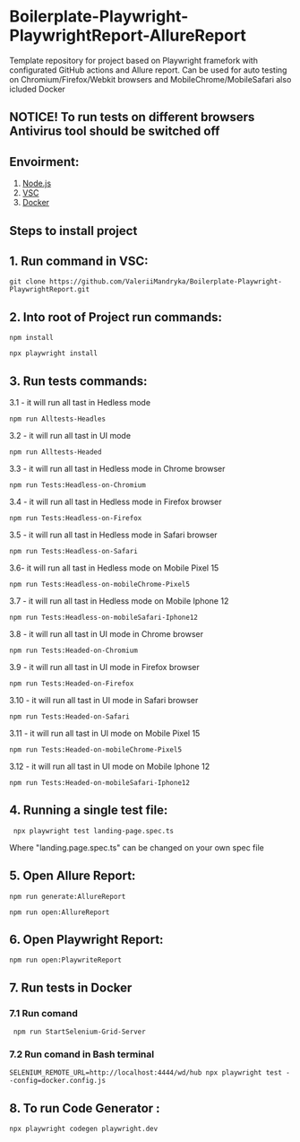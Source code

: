 # Boilerplate-Playwright-PlaywrightReport-AllureReport
Template repository for project based on Playwright framefork with configurated GitHub actions and Allure report. Can be used for auto testing on Chromium/Firefox/Webkit browsers and MobileChrome/MobileSafari also icluded Docker

 ##                                 NOTICE! To run tests on different browsers Antivirus tool should be switched off 
 
##  Envoirment:
   1. [Node.js](https://nodejs.org/uk/)
   2. [VSC](https://code.visualstudio.com/download)
   3. [Docker](https://docs.docker.com/desktop/install/windows-install/)

## Steps to install project

## 1. Run command in VSC:

```
git clone https://github.com/ValeriiMandryka/Boilerplate-Playwright-PlaywrightReport.git

```
## 2. Into root of Project run commands:
```
npm install

npx playwright install

```
## 3. Run tests commands:

   3.1   - it will run all tast in Hedless mode
      
    npm run Alltests-Headles 
   3.2 - it will run all tast in UI mode
    
    npm run Alltests-Headed   
   3.3   - it will run all tast in Hedless mode in Chrome browser
    
    npm run Tests:Headless-on-Chromium  
   3.4   - it will run all tast in Hedless mode in Firefox browser
   
    npm run Tests:Headless-on-Firefox 
   3.5 - it will run all tast in Hedless mode in Safari browser
   
    npm run Tests:Headless-on-Safari      
   3.6- it will run all tast in Hedless mode on Mobile Pixel 15
   
    npm run Tests:Headless-on-mobileChrome-Pixel5    
   3.7 - it will run all tast in Hedless mode on Mobile Iphone 12
   
    npm run Tests:Headless-on-mobileSafari-Iphone12  
   3.8 - it will run all tast in UI mode in Chrome browser
    
    npm run Tests:Headed-on-Chromium  
   3.9 - it will run all tast in UI mode in Firefox browser
   
    npm run Tests:Headed-on-Firefox  
   3.10 - it will run all tast in UI mode in Safari browser
   
    npm run Tests:Headed-on-Safari  
   3.11 - it will run all tast in UI mode on Mobile Pixel 15
      
    npm run Tests:Headed-on-mobileChrome-Pixel5    
   3.12 - it will run all tast in UI mode on Mobile Iphone 12
   
    npm run Tests:Headed-on-mobileSafari-Iphone12   
  
    
## 4. Running a single test file:
   
   ```
    npx playwright test landing-page.spec.ts

   ```
  Where "landing.page.spec.ts" can be changed on your own spec file
  
## 5. Open Allure Report:
   
   ```
   npm run generate:AllureReport
   
   npm run open:AllureReport
   ```
## 6. Open Playwright Report:  

   ```
   npm run open:PlaywriteReport
   ```
## 7. Run tests in Docker
  
  ### 7.1 Run comand
    
   ```
    npm run StartSelenium-Grid-Server

   ```
   ### 7.2 Run comand in Bash terminal
  
   ```
   SELENIUM_REMOTE_URL=http://localhost:4444/wd/hub npx playwright test --config=docker.config.js
   ```

## 8. To run Code Generator :
    
   ```
   npx playwright codegen playwright.dev
   ```
